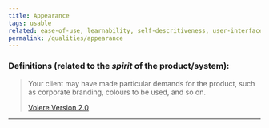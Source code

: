 ```yaml
---
title: Appearance
tags: usable
related: ease-of-use, learnability, self-descritiveness, user-interface-aesthetics
permalink: /qualities/appearance
---
```


### Definitions (related to the _spirit_ of the product/system):


>Your client may have made particular demands for the product, such as corporate branding, colours to be used, and so on. 
>
>[Volere Version 2.0](/references/#volere)

<hr class="with-no-margin"/>
